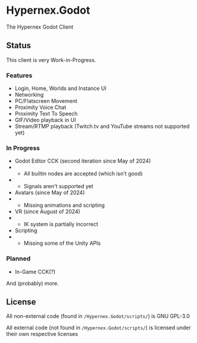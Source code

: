 # Hypernex.Godot

The Hypernex Godot Client

## Status

This client is very Work-in-Progress.

### Features

- Login, Home, Worlds and Instance UI
- Networking
- PC/Flatscreen Movement
- Proximity Voice Chat
- Proximity Text To Speech
- GIF/Video playback in UI
- Stream/RTMP playback (Twitch.tv and YouTube streams not supported yet)

### In Progress

- Godot Editor CCK (second iteration since May of 2024)
- - All builtin nodes are accepted (which isn't good)
- - Signals aren't supported yet
- Avatars (since May of 2024)
- - Missing animations and scripting
- VR (since August of 2024)
- - IK system is partially incorrect
- Scripting
- - Missing some of the Unity APIs

### Planned

- In-Game CCK(?)

And (probably) more.

## License

All non-external code (found in `/Hypernex.Godot/scripts/`) is GNU GPL-3.0

All external code (not found in `/Hypernex.Godot/scripts/`) is licensed under their own respective licenses
